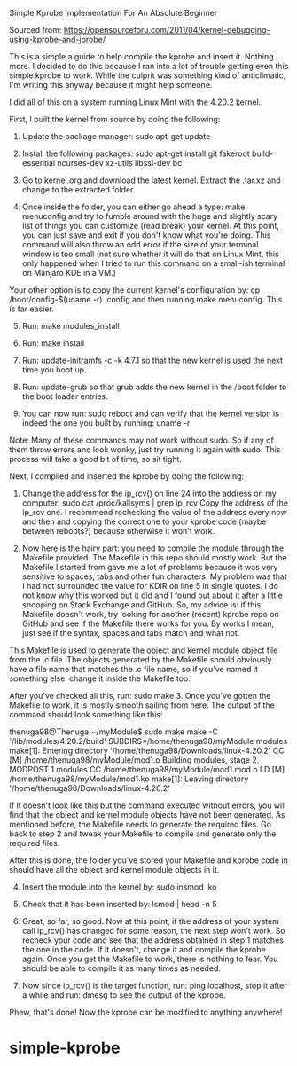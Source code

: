 Simple Kprobe Implementation For An Absolute Beginner 

Sourced from: https://opensourceforu.com/2011/04/kernel-debugging-using-kprobe-and-jprobe/

This is a simple a guide to help compile the kprobe and insert it. Nothing more. I decided to do this because I ran into a lot of trouble getting even this simple kprobe to work. While the culprit was something kind of anticlimatic, I'm writing this anyway because it might help someone. 

I did all of this on a system running Linux Mint with the 4.20.2 kernel. 

First, I built the kernel from source by doing the following:

1. Update the package manager: sudo apt-get update

2. Install the following packages: sudo apt-get install git fakeroot build-essential ncurses-dev xz-utils libssl-dev bc

3. Go to kernel.org and download the latest kernel. Extract the .tar.xz and change to the extracted folder.

4. Once inside the folder, you can either go ahead a type: make menuconfig 
and try to fumble around with the huge and slightly scary list of things you can customize (read break) your kernel. At this point, you can just save and exit if you don't know what you're doing. This command will also throw an odd error if the size of your terminal window is too small (not sure whether it will do that on Linux Mint, this only happened when I tried to run this command on a small-ish terminal on Manjaro KDE in a VM.)

Your other option is to copy the current kernel's configuration by: cp /boot/config-$(uname -r) .config and then running make menuconfig. This is far easier.

5. Run: make modules_install

6. Run: make install

7. Run: update-initramfs -c -k 4.7.1 so that the new kernel is used the next time you boot up.

8. Run: update-grub so that grub adds the new kernel in the /boot folder to the boot loader entries.

9. You can now run: sudo reboot and can verify that the kernel version is indeed the one you built by running: uname -r

Note: Many of these commands may not work without sudo. So if any of them throw errors and look wonky, just try running it again with sudo. 
This process will take a good bit of time, so sit tight. 

Next, I compiled and inserted the kprobe by doing the following:

1. Change the address for the ip_rcv() on line 24 into the address on my computer: sudo cat /proc/kallsyms | grep ip_rcv 
Copy the address of the ip_rcv one. I recommend rechecking the value of the address every now and then and copying the correct one to your kprobe code (maybe between reboots?) because otherwise it won't work. 

2. Now here is the hairy part: you need to compile the module through the Makefile provided. The Makefile in this repo should mostly work. But the Makefile I started from gave me a lot of problems because it was very sensitive to spaces, tabs and other fun characters. My problem was that I had not surrounded the value for KDIR on line 5 in single quotes. I do not know why this worked but it did and I found out about it after a little snooping on Stack Exchange and GitHub. So, my advice is: if this Makefile doesn't work, try looking for another (recent) kprobe repo on GitHub and see if the Makefile there works for you. By works I mean, just see if the syntax, spaces and tabs match and what not. 

This Makefile is used to generate the object and kernel module object file from the .c file. The objects generated by the Makefile should obviously have a file name that matches the .c file name, so if you've named it something else, change it inside the Makefile too.

After you've checked all this, run: sudo make
3. Once you've gotten the Makefile to work, it is mostly smooth sailing from here. The output of the command should look something like this:

thenuga98@Thenuga:~/myModule$ sudo make
make -C '/lib/modules/4.20.2/build' SUBDIRS=/home/thenuga98/myModule modules
make[1]: Entering directory '/home/thenuga98/Downloads/linux-4.20.2'
  CC [M]  /home/thenuga98/myModule/mod1.o
  Building modules, stage 2.
  MODPOST 1 modules
  CC      /home/thenuga98/myModule/mod1.mod.o
  LD [M]  /home/thenuga98/myModule/mod1.ko
make[1]: Leaving directory '/home/thenuga98/Downloads/linux-4.20.2'

If it doesn't look like this but the command executed without errors, you will find that the object and kernel module objects have not been generated. As mentioned before, the Makefile needs to generate the required files. Go back to step 2 and tweak your Makefile to compile and generate only the required files.

After this is done, the folder you've stored your Makefile and kprobe code in should have all the object and kernel module objects in it. 

4. Insert the module into the kernel by: sudo insmod <filename>.ko

5. Check that it has been inserted by: lsmod | head -n 5

6. Great, so far, so good. Now at this point, if the address of your system call ip_rcv() has changed for some reason, the next step won't work. So recheck your code and see that the address obtained in step 1 matches the one in the code. If it doesn't, change it and compile the kprobe again. Once you get the Makefile to work, there is nothing to fear. You should be able to compile it as many times as needed.

7. Now since ip_rcv() is the target function, run: ping localhost, stop it after a while and run: dmesg to see the output of the kprobe.

Phew, that's done! Now the kprobe can be modified to anything anywhere! 
# simple-kprobe
